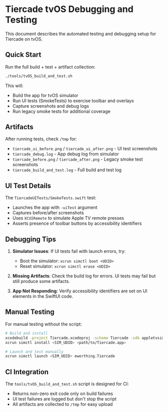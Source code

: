 # Tiercade tvOS Debugging and Testing

This document describes the automated testing and debugging setup for Tiercade on tvOS.

## Quick Start

Run the full build + test + artifact collection:

```bash
./tools/tvOS_build_and_test.sh
```

This will:
- Build the app for tvOS simulator
- Run UI tests (SmokeTests) to exercise toolbar and overlays
- Capture screenshots and debug logs
- Run legacy smoke tests for additional coverage

## Artifacts

After running tests, check `/tmp` for:

- `tiercade_ui_before.png` / `tiercade_ui_after.png` - UI test screenshots
- `tiercade_debug.log` - App debug log from simulator
- `tiercade_before.png` / `tiercade_after.png` - Legacy smoke test screenshots
- `tiercade_build_and_test.log` - Full build and test log

## UI Test Details

The `TiercadeUITests/SmokeTests.swift` test:
- Launches the app with `-uiTest` argument
- Captures before/after screenshots
- Uses `XCUIRemote` to simulate Apple TV remote presses
- Asserts presence of toolbar buttons by accessibility identifiers

## Debugging Tips

1. **Simulator Issues**: If UI tests fail with launch errors, try:
   - Boot the simulator: `xcrun simctl boot <UDID>`
   - Reset simulator: `xcrun simctl erase <UDID>`

2. **Missing Artifacts**: Check the build log for errors. UI tests may fail but still produce some artifacts.

3. **App Not Responding**: Verify accessibility identifiers are set on UI elements in the SwiftUI code.

## Manual Testing

For manual testing without the script:

```bash
# Build and install
xcodebuild -project Tiercade.xcodeproj -scheme Tiercade -sdk appletvsimulator -destination "id=<SIM_UDID>" build
xcrun simctl install <SIM_UDID> <path/to/Tiercade.app>

# Launch and test manually
xcrun simctl launch <SIM_UDID> eworthing.Tiercade
```

## CI Integration

The `tools/tvOS_build_and_test.sh` script is designed for CI:
- Returns non-zero exit code only on build failures
- UI test failures are logged but don't stop the script
- All artifacts are collected to `/tmp` for easy upload